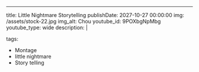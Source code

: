 ---
title: Little Nightmare Storytelling
publishDate: 2027-10-27 00:00:00
img: /assets/stock-22.jpg
img_alt: Chou
youtube_id: 9POXbgNpMbg
youtube_type: wide
description: |

tags:
  - Montage
  - little nightmare
  - Story telling